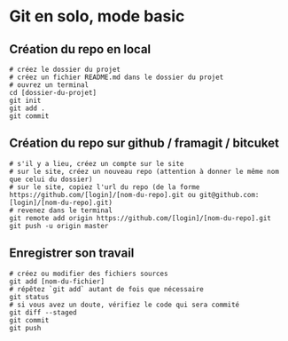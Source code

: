 # Git en solo, mode basic

## Création du repo en local

    # créez le dossier du projet
    # créez un fichier README.md dans le dossier du projet
    # ouvrez un terminal
    cd [dossier-du-projet]
    git init
    git add .
    git commit

## Création du repo sur github / framagit / bitcuket

    # s'il y a lieu, créez un compte sur le site
    # sur le site, créez un nouveau repo (attention à donner le même nom que celui du dossier)
    # sur le site, copiez l'url du repo (de la forme https://github.com/[login]/[nom-du-repo].git ou git@github.com:[login]/[nom-du-repo].git)
    # revenez dans le terminal
    git remote add origin https://github.com/[login]/[nom-du-repo].git
    git push -u origin master

## Enregistrer son travail

    # créez ou modifier des fichiers sources
    git add [nom-du-fichier]
    # répêtez `git add` autant de fois que nécessaire
    git status
    # si vous avez un doute, vérifiez le code qui sera commité
    git diff --staged
    git commit
    git push

